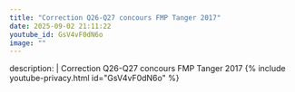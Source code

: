 ```yaml
---
title: "Correction Q26-Q27 concours FMP Tanger 2017"
date: 2025-09-02 21:11:22 
youtube_id: GsV4vF0dN6o
image: ""
---
```

description: |
  Correction Q26-Q27 concours FMP Tanger 2017
{% include youtube-privacy.html id="GsV4vF0dN6o" %}
